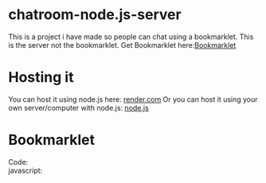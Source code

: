 # chatroom-node.js-server
This is a project i have made so people can chat using a bookmarklet.
This is the server not the bookmarklet.
Get Bookmarklet here:[Bookmarklet](https://)
# Hosting it
You can host it using node.js here: [render.com](https://render.com)
Or you can host it using your own server/computer with node.js: [node.js](https://nodejs.org)
# Bookmarklet
Code:  
javascript:
